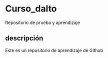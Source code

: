 # Curso_dalto
Repositorio de prueba y aprendizaje

## descripción
Este es un repositorio de aprendizaje de Github

